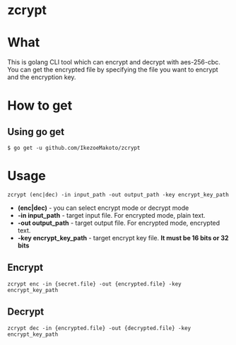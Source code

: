 # zcrypt

# What
This is golang CLI tool which can encrypt and decrypt with aes-256-cbc.
You can get the encrypted file by specifying the file you want to encrypt and the encryption key.

# How to get
## Using go get
```
$ go get -u github.com/IkezoeMakoto/zcrypt
```

# Usage
```
zcrypt (enc|dec) -in input_path -out output_path -key encrypt_key_path
```
- **(enc|dec)** - you can select encrypt mode or decrypt mode
- **-in input_path** - target input file. For encrypted mode, plain text.
- **-out output_path** - target output file. For encrypted mode, encrypted text.
- **-key encrypt_key_path** - target encrypt key file. **It must be 16 bits or 32 bits**

## Encrypt
```
zcrypt enc -in {secret.file} -out {encrypted.file} -key encrypt_key_path
```

## Decrypt
```
zcrypt dec -in {encrypted.file} -out {decrypted.file} -key encrypt_key_path
```
